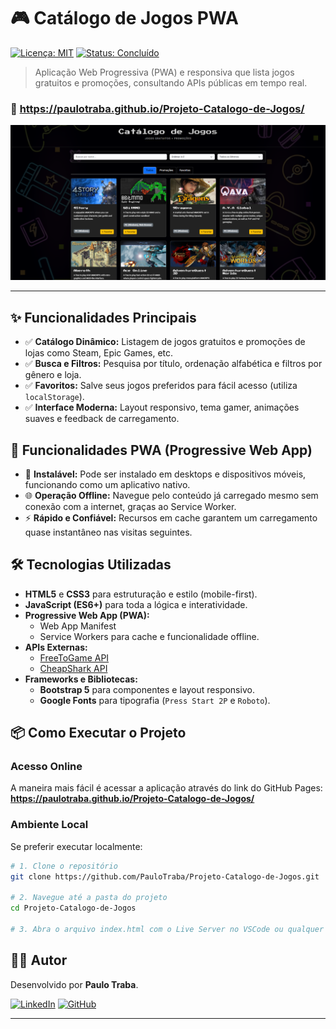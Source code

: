 # 🎮 Catálogo de Jogos PWA

[![Licença: MIT](https://img.shields.io/badge/licen%C3%A7a-MIT-blue.svg)](https://opensource.org/licenses/MIT)
[![Status: Concluído](https://img.shields.io/badge/status-conclu%C3%ADdo-brightgreen.svg)]()

> Aplicação Web Progressiva (PWA) e responsiva que lista jogos gratuitos e promoções, consultando APIs públicas em tempo real.

### 🔗 **https://paulotraba.github.io/Projeto-Catalogo-de-Jogos/**

![Prévia do Catálogo de Jogos PWA](./imagens/preview.png)

---

## ✨ Funcionalidades Principais

- ✅ **Catálogo Dinâmico:** Listagem de jogos gratuitos e promoções de lojas como Steam, Epic Games, etc.
- ✅ **Busca e Filtros:** Pesquisa por título, ordenação alfabética e filtros por gênero e loja.
- ✅ **Favoritos:** Salve seus jogos preferidos para fácil acesso (utiliza `localStorage`).
- ✅ **Interface Moderna:** Layout responsivo, tema gamer, animações suaves e feedback de carregamento.

## 🚀 Funcionalidades PWA (Progressive Web App)

- 📲 **Instalável:** Pode ser instalado em desktops e dispositivos móveis, funcionando como um aplicativo nativo.
- 🌐 **Operação Offline:** Navegue pelo conteúdo já carregado mesmo sem conexão com a internet, graças ao Service Worker.
- ⚡ **Rápido e Confiável:** Recursos em cache garantem um carregamento quase instantâneo nas visitas seguintes.

## 🛠️ Tecnologias Utilizadas

- **HTML5** e **CSS3** para estruturação e estilo (mobile-first).
- **JavaScript (ES6+)** para toda a lógica e interatividade.
- **Progressive Web App (PWA):**
    - Web App Manifest
    - Service Workers para cache e funcionalidade offline.
- **APIs Externas:**
    - [FreeToGame API](https://www.freetogame.com/api)
    - [CheapShark API](https://www.cheapshark.com/api)
- **Frameworks e Bibliotecas:**
    - **Bootstrap 5** para componentes e layout responsivo.
    - **Google Fonts** para tipografia (`Press Start 2P` e `Roboto`).

## 📦 Como Executar o Projeto

### Acesso Online
A maneira mais fácil é acessar a aplicação através do link do GitHub Pages:
**https://paulotraba.github.io/Projeto-Catalogo-de-Jogos/**

### Ambiente Local
Se preferir executar localmente:
```bash
# 1. Clone o repositório
git clone https://github.com/PauloTraba/Projeto-Catalogo-de-Jogos.git

# 2. Navegue até a pasta do projeto
cd Projeto-Catalogo-de-Jogos

# 3. Abra o arquivo index.html com o Live Server no VSCode ou qualquer outro servidor local.
```

## 👨‍💻 Autor

Desenvolvido por **Paulo Traba**.

[![LinkedIn](https://img.shields.io/badge/linkedin-%230077B5.svg?style=for-the-badge&logo=linkedin&logoColor=white)](https://www.linkedin.com/in/paulotraba/)
[![GitHub](https://img.shields.io/badge/github-%23121011.svg?style=for-the-badge&logo=github&logoColor=white)](https://github.com/PauloTraba)

---
